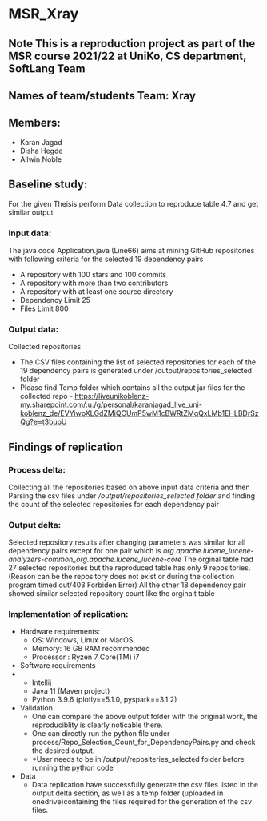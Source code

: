 
MSR_Xray
=================

Note This is a reproduction project as part of the MSR course 2021/22 at UniKo, CS department, SoftLang Team
-------------------------------------------------------------------------------------------------------------------------------------------------------------------------------------------------------------------------------------------------------------------------------

Names of team/students Team: Xray
----------------------------------------------------------------------------------------------------------------------------

Members:
-------------------------------------------------------------------------

-   Karan Jagad 
-   Disha Hegde 
-   Allwin Noble

Baseline study:
---------------------------------------------------------------------------------------

For the given Theisis  perform Data collection to reproduce table 4.7  and get similar output

### Input data:

The java code Application.java (Line66) aims at mining GitHub repositories with following criteria for the selected 19 dependency pairs

-   A repository with 100 stars and 100 commits
-   A repository with more than two contributors
-   A repository with at least one source directory
-   Dependency  Limit 25
-   Files Limit 800

### Output data:

Collected repositories
    
- The CSV files containing the list of selected repositories for each of the 19 dependency pairs is generated under /output/repositories_selected folder
- Please find Temp folder which contains all the output jar files for the collected repo - https://liveunikoblenz-my.sharepoint.com/:u:/g/personal/karanjagad_live_uni-koblenz_de/EVYiwpXLGdZMjQCUmP5wM1cBWRtZMqQxLMb1EHLBDrSzQg?e=t3bupU 

Findings of replication
--------------------------------------------------------------------------------------------------------

### Process delta:

Collecting all the repositories based on above input data criteria and then Parsing the csv files under */output/repositories_selected folder* and finding the count of the selected repositories for each dependency pair 

### Output delta:

Selected repository results after changing parameters was similar for all dependency pairs except for one pair which is *org.apache.lucene_lucene-analyzers-common_org.apache.lucene_lucene-core* 
The orginal table had 27 selected repositories but the reproduced table has only 9 repositories.(Reason can be the repository does not exist or during the collection program timed out/403 Forbiden Error)
All the other 18 dependency pair showed similar selected repository count like the orginalt table

### Implementation of replication:

-   Hardware requirements:
    -   OS: Windows, Linux or MacOS
    -   Memory: 16 GB RAM recommended
    -   Processor : Ryzen 7 Core(TM) i7
-   Software requirements
-   -   Intellij
    -   Java 11 (Maven project)
    -   Python 3.9.6 (plotly==5.1.0, pyspark==3.1.2)
-   Validation
    -   One can compare the above output folder with the original work, the reproduciblity is clearly noticable there.
    -   One can directly run the python file under process/Repo_Selection_Count_for_DependencyPairs.py and check the desired output.
    -   *User needs to be in  /output/repositeries_selected   folder before running the python code
-   Data
    -  Data replication have successfully generate the csv files listed in the output delta section, as well as a temp folder (uploaded in onedrive)containing the files required for the generation of the csv files.
